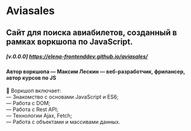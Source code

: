 # Aviasales

## Сайт для поиска авиабилетов, созданный в рамках воркшопа по JavaScript.
##### [v.0.0.0] https://elena-frontenddev.github.io/aviasales/

#### Автор воркшопа — Максим Лескин — веб-разработчик, фрилансер, автор курсов по JS

📌 Воркшоп включает:  
— Знакомство с основами JavaScript и ES6;  
— Работа с DOM;  
— Работа с Rest API;  
— Технологии Ajax, Fetch;  
— Работа с объектами и массивами данных.  

